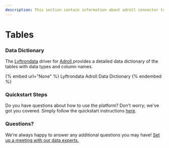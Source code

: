 ```yaml
---
description: This section contain information about adroll connector tables information
---
```


# Tables

### Data Dictionary

The [Lyftrondata](https://www.lyftrondata.com/) driver for [Adroll](None/)[ ](https://www.lyftrondata.com/integration/adroll/)provides a detailed data dictionary of the tables with data types and column names.

{% embed url="None" %}
Lyftrondata Adroll Data Dictionary
{% endembed %}

### Quickstart Steps

Do you have questions about how to use the platform? Don't worry; we've got you covered. Simply follow the quickstart instructions [here](../README.md).

### Questions? <a href="#questions" id="questions"></a>

We're always happy to answer any additional questions you may have! [Set up a meeting with our data experts.](https://www.lyftrondata.com/book-a-meeting/)


